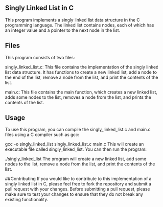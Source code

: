 ## Singly Linked List in C
This program implements a singly linked list data structure in the C programming language. The linked list contains nodes, each of which has an integer value and a pointer to the next node in the list.

## Files
This program consists of two files:

singly_linked_list.c: This file contains the implementation of the singly linked list data structure. It has functions to create a new linked list, add a node to the end of the list, remove a node from the list, and print the contents of the list.

main.c: This file contains the main function, which creates a new linked list, adds some nodes to the list, removes a node from the list, and prints the contents of the list.

## Usage
To use this program, you can compile the singly_linked_list.c and main.c files using a C compiler such as gcc:

gcc -o singly_linked_list singly_linked_list.c main.c
This will create an executable file called singly_linked_list. You can then run the program:

./singly_linked_list
The program will create a new linked list, add some nodes to the list, remove a node from the list, and print the contents of the list.

##Contributing
If you would like to contribute to this implementation of a singly linked list in C, please feel free to fork the repository and submit a pull request with your changes. Before submitting a pull request, please make sure to test your changes to ensure that they do not break any existing functionality.
